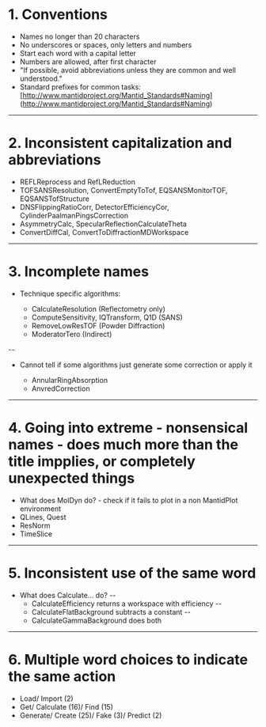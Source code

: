 # 1. Conventions

* Names no longer than 20 characters
* No underscores or spaces, only letters and numbers
* Start each word with a capital letter
* Numbers are allowed, after first character 
* "If possible, avoid abbreviations unless they are common and well understood."
* Standard prefixes for common tasks: [http://www.mantidproject.org/Mantid_Standards#Naming] (http://www.mantidproject.org/Mantid_Standards#Naming)

---

# 2. Inconsistent capitalization and abbreviations

* REFLReprocess and RefLReduction
* TOFSANSResolution, ConvertEmptyToTof, EQSANSMonitorTOF, EQSANSTofStructure
* DNSFlippingRatioCorr, DetectorEfficiencyCor, CylinderPaalmanPingsCorrection
* AsymmetryCalc, SpecularReflectionCalculateTheta
* ConvertDiffCal, ConvertToDiffractionMDWorkspace

---

# 3. Incomplete names

* Technique specific algorithms:

  - CalculateResolution (Reflectometry only)
  - ComputeSensitivity, IQTransform, Q1D (SANS)
  - RemoveLowResTOF (Powder Diffraction)
  - ModeratorTero (Indirect)

--

* Cannot tell if some algorithms just generate some correction or apply it

  - AnnularRingAbsorption
  - AnvredCorrection

---

# 4. Going into extreme - nonsensical names - does much more than the title impplies, or completely unexpected things

* What does MolDyn do? - check if it fails to plot in a non MantidPlot environment
* QLines, Quest
* ResNorm
* TimeSlice

---

# 5. Inconsistent use of the same word

* What does Calculate... do?
--
  - CalculateEfficiency returns a workspace with efficiency
--
  - CalculateFlatBackground subtracts a constant
--
  - CalculateGammaBackground does both

---

# 6. Multiple word choices to indicate the same action

* Load/ Import (2)
* Get/ Calculate (16)/ Find (15)
* Generate/ Create (25)/ Fake (3)/ Predict (2)
